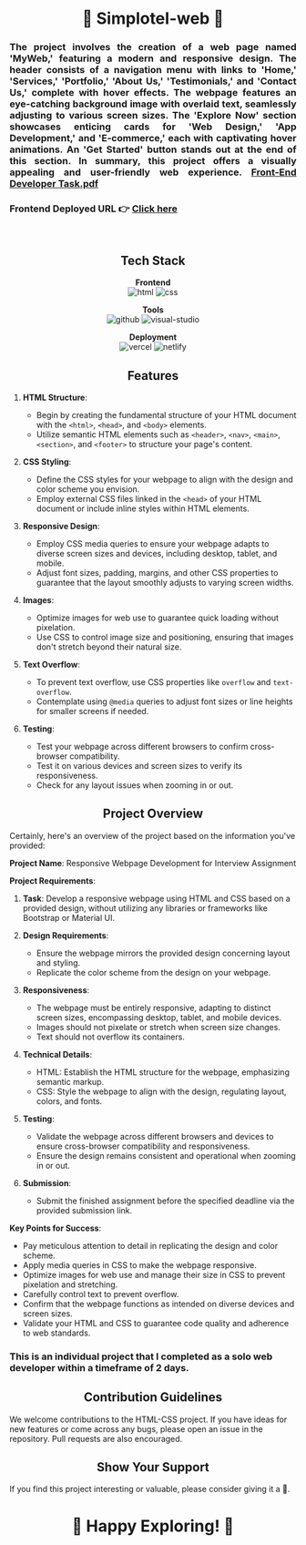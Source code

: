 <h1 align="center">🌙 Simplotel-web 🌙</h1>

<h3 align="justify" width="80%">

The project involves the creation of a web page named 'MyWeb,' featuring a modern and responsive design. The header consists of a navigation menu with links to 'Home,' 'Services,' 'Portfolio,' 'About Us,' 'Testimonials,' and 'Contact Us,' complete with hover effects. The webpage features an eye-catching background image with overlaid text, seamlessly adjusting to various screen sizes. The 'Explore Now' section showcases enticing cards for 'Web Design,' 'App Development,' and 'E-commerce,' each with captivating hover animations. An 'Get Started' button stands out at the end of this section. In summary, this project offers a visually appealing and user-friendly web experience. [Front-End Developer Task.pdf](https://github.com/Aajad2002/Simplotel-web/blob/main/Front-End%20Developer%20Task.pdf)

### Frontend Deployed URL 👉 [Click here]([https://relaxed-truffle-3545fe.netlify.app/])
</h3>

<br/>

<h2 align="center">Tech Stack</h2>

<p align="center">
  <b>Frontend</b><br>
  <img src="https://img.shields.io/badge/html-%23323330.svg?style=for-the-badge&logo=Html&logoColor=%23F7DF1E" alt="html">
  <img src="https://img.shields.io/badge/css-%2338B2AC.svg?style=for-the-badge&logo=css&logoColor=white" alt="css">
</p>

<p align="center">
  <b>Tools</b><br>
  <img src="https://img.shields.io/badge/GitHub-100000?style=for-the-badge&logo=github&logoColor=white" alt="github">
  <img src="https://img.shields.io/badge/Visual%20Studio-5C2D91.svg?style=for-the-badge&logo=visual-studio&logoColor=white" alt="visual-studio">
</p>

<p align="center">
  <b>Deployment</b><br>
  <img src="https://img.shields.io/badge/vercel-%23000000.svg?style=for-the-badge&logo=vercel&logoColor=white" alt="vercel">
  <img src="https://img.shields.io/badge/netlify-%23000000.svg?style=for-the-badge&logo=netlify&logoColor=#00C7B7" alt="netlify">
</p>

<h2 align="center">Features</h2>

1. **HTML Structure**:
   - Begin by creating the fundamental structure of your HTML document with the `<html>`, `<head>`, and `<body>` elements.
   - Utilize semantic HTML elements such as `<header>`, `<nav>`, `<main>`, `<section>`, and `<footer>` to structure your page's content.

2. **CSS Styling**:
   - Define the CSS styles for your webpage to align with the design and color scheme you envision.
   - Employ external CSS files linked in the `<head>` of your HTML document or include inline styles within HTML elements.

3. **Responsive Design**:
   - Employ CSS media queries to ensure your webpage adapts to diverse screen sizes and devices, including desktop, tablet, and mobile.
   - Adjust font sizes, padding, margins, and other CSS properties to guarantee that the layout smoothly adjusts to varying screen widths.

4. **Images**:
   - Optimize images for web use to guarantee quick loading without pixelation.
   - Use CSS to control image size and positioning, ensuring that images don't stretch beyond their natural size.

5. **Text Overflow**:
   - To prevent text overflow, use CSS properties like `overflow` and `text-overflow`.
   - Contemplate using `@media` queries to adjust font sizes or line heights for smaller screens if needed.

6. **Testing**:
   - Test your webpage across different browsers to confirm cross-browser compatibility.
   - Test it on various devices and screen sizes to verify its responsiveness.
   - Check for any layout issues when zooming in or out.

<h2 align="center">Project Overview</h2>

Certainly, here's an overview of the project based on the information you've provided:

**Project Name**: Responsive Webpage Development for Interview Assignment

**Project Requirements**:

1. **Task**: Develop a responsive webpage using HTML and CSS based on a provided design, without utilizing any libraries or frameworks like Bootstrap or Material UI.

2. **Design Requirements**:
   - Ensure the webpage mirrors the provided design concerning layout and styling.
   - Replicate the color scheme from the design on your webpage.

3. **Responsiveness**:
   - The webpage must be entirely responsive, adapting to distinct screen sizes, encompassing desktop, tablet, and mobile devices.
   - Images should not pixelate or stretch when screen size changes.
   - Text should not overflow its containers.

4. **Technical Details**:
   - HTML: Establish the HTML structure for the webpage, emphasizing semantic markup.
   - CSS: Style the webpage to align with the design, regulating layout, colors, and fonts.

5. **Testing**:
   - Validate the webpage across different browsers and devices to ensure cross-browser compatibility and responsiveness.
   - Ensure the design remains consistent and operational when zooming in or out.

6. **Submission**:
   - Submit the finished assignment before the specified deadline via the provided submission link.

**Key Points for Success**:

- Pay meticulous attention to detail in replicating the design and color scheme.
- Apply media queries in CSS to make the webpage responsive.
- Optimize images for web use and manage their size in CSS to prevent pixelation and stretching.
- Carefully control text to prevent overflow.
- Confirm that the webpage functions as intended on diverse devices and screen sizes.
- Validate your HTML and CSS to guarantee code quality and adherence to web standards.

<h3>This is an individual project that I completed as a solo web developer within a timeframe of 2 days.</h3>

<h2 align="center">Contribution Guidelines</h2>

We welcome contributions to the HTML-CSS project. If you have ideas for new features or come across any bugs, please open an issue in the repository. Pull requests are also encouraged.

<h2 align="center">Show Your Support</h2>

If you find this project interesting or valuable, please consider giving it a 🌙.

<h1 align="center">🌙 Happy Exploring! 🌙</h1>

